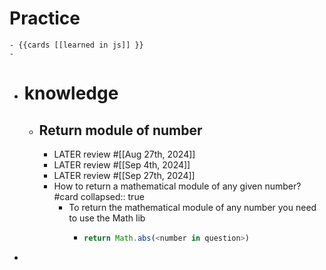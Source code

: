 # Practice
	- {{cards [[learned in js]] }}
	-
- # knowledge
	- ## Return module of number
		- LATER review #[[Aug 27th, 2024]]
		- LATER review #[[Sep 4th, 2024]]
		- LATER review #[[Sep 27th, 2024]]
		- How to return a mathematical module of any given number? #card
		  collapsed:: true
			- To return the mathematical module of any number you need to use the Math lib
				- ```js 
				  return Math.abs(<number in question>)
				  ```
-